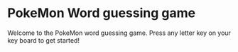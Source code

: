 # PokeMon Word guessing game

Welcome to the PokeMon word guessing game.
Press any letter key on your key board to get started!
